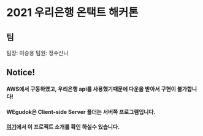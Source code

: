 # 2021 우리은행 온택트 해커톤

## 팀
팀장: 이승용
팀원: 정수산나

## Notice!

#### AWS에서 구동하였고, 우리은행 api를 사용했기때문에 다운을 받아서 구현이 불가합니다!
#### WEgudok은 Client-side Server 폴더는 서버쪽 프로그램입니다.

#### [여기](https://github.com/to2915ny/wegudok/blob/main/_WE.pdf)에서 이 프로젝트 소개를 확인 하실수 있습니다.
